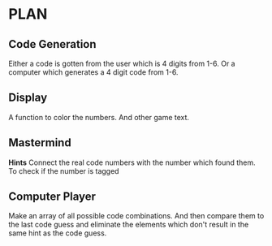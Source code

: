 # PLAN

## Code Generation

Either a code is gotten from the user which is 4 digits from 1-6.
Or a computer which generates a 4 digit code from 1-6.

## Display

A function to color the numbers. And other game text.

## Mastermind

**Hints**
Connect the real code numbers with the number which found them.
To check if the number is tagged

## Computer Player
Make an array of all possible code combinations.
And then compare them to the last code guess and eliminate the elements which don't result in the same hint as the code guess.
 